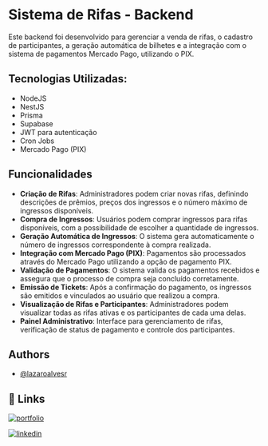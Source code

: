 
# Sistema de Rifas - Backend 

Este backend foi desenvolvido para gerenciar a venda de rifas, o cadastro de participantes, a geração automática de bilhetes e a integração com o sistema de pagamentos Mercado Pago, utilizando o PIX.

## Tecnologias Utilizadas:

- NodeJS
- NestJS
- Prisma
- Supabase
- JWT para autenticação
- Cron Jobs
- Mercado Pago (PIX)
  
## Funcionalidades

- **Criação de Rifas**: Administradores podem criar novas rifas, definindo descrições de prêmios, preços dos ingressos e o número máximo de ingressos disponíveis.
- **Compra de Ingressos**: Usuários podem comprar ingressos para rifas disponíveis, com a possibilidade de escolher a quantidade de ingressos.
- **Geração Automática de Ingressos**: O sistema gera automaticamente o número de ingressos correspondente à compra realizada.
- **Integração com Mercado Pago (PIX)**: Pagamentos são processados através do Mercado Pago utilizando a opção de pagamento PIX.
- **Validação de Pagamentos**: O sistema valida os pagamentos recebidos e assegura que o processo de compra seja concluído corretamente.
- **Emissão de Tickets**: Após a confirmação do pagamento, os ingressos são emitidos e vinculados ao usuário que realizou a compra.
- **Visualização de Rifas e Participantes**: Administradores podem visualizar todas as rifas ativas e os participantes de cada uma delas.
- **Painel Administrativo**: Interface para gerenciamento de rifas, verificação de status de pagamento e controle dos participantes.

## Authors

- [@lazaroalvesr](https://github.com/lazaroalvesr)


## 🔗 Links
[![portfolio](https://img.shields.io/badge/my_portfolio-000?style=for-the-badge&logo=ko-fi&logoColor=white)](https://www.lazaroalvesr.com/)

[![linkedin](https://img.shields.io/badge/linkedin-0A66C2?style=for-the-badge&logo=linkedin&logoColor=white)](https://www.linkedin.com/in/l%C3%A1zaro-alves-r/)



